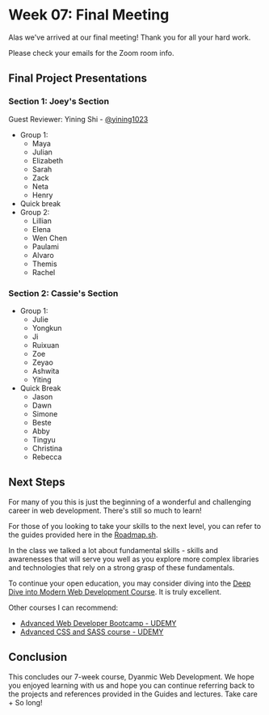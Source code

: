 # Week 07: Final Meeting

Alas we've arrived at our final meeting! Thank you for all your hard work. 

Please check your emails for the Zoom room info. 

## Final Project Presentations

### Section 1: Joey's Section

Guest Reviewer: Yining Shi - [@yining1023](https://1023.io)

* Group 1:
    * Maya
    * Julian
    * Elizabeth
    * Sarah
    * Zack
    * Neta
    * Henry
* Quick break
* Group 2:
    * Lillian
    * Elena
    * Wen Chen
    * Paulami 
    * Alvaro
    * Themis
    * Rachel

### Section 2: Cassie's Section

* Group 1:
   * Julie
   * Yongkun
   * Ji
   * Ruixuan
   * Zoe
   * Zeyao
   * Ashwita
   * Yiting
* Quick Break
   * Jason
   * Dawn
   * Simone
   * Beste
   * Abby
   * Tingyu
   * Christina
   * Rebecca



## Next Steps

For many of you this is just the beginning of a wonderful and challenging career in web development. There's still so much to learn!

For those of you looking to take your skills to the next level, you can refer to the guides provided here in the [Roadmap.sh](https://roadmap.sh/). 

In the class we talked a lot about fundamental skills - skills and awarenesses that will serve you well as you explore more complex libraries and technologies that rely on a strong grasp of these fundamentals. 

To continue your open education, you may consider diving into the [Deep Dive into Modern Web Development Course](https://fullstackopen.com/en/). It is truly excellent. 

Other courses I can recommend:
* [Advanced Web Developer Bootcamp - UDEMY](https://www.udemy.com/course/the-advanced-web-developer-bootcamp/)
* [Advanced CSS and SASS course - UDEMY](https://www.udemy.com/course/advanced-css-and-sass/)

## Conclusion

This concludes our 7-week course, Dyanmic Web Development. We hope you enjoyed learning with us and hope you can continue referring back to the projects and references provided in the Guides and lectures. Take care + So long!
